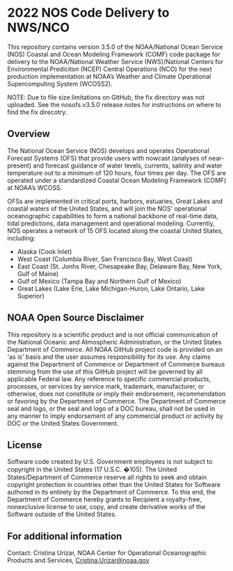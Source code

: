 # 2022 NOS Code Delivery to NWS/NCO

This repository contains version 3.5.0 of the NOAA/National Ocean Service (NOS) Coastal and Ocean Modeling Framework (COMF) code package for delivery to the NOAA/National Weather Service (NWS)/National Centers for Environmental Prediciton (NCEP) Central Operations (NCO) for the next production implementation at NOAA’s Weather and Climate Operational Supercomputing System (WCOSS2).

NOTE: Due to file size limitations on GitHub, the fix directory was not uploaded.  See the nosofs.v3.5.0 release notes for instructions on where to find the fix direcotry.

## Overview
The National Ocean Service (NOS) develops and operates Operational Forecast Systems (OFS) that provide users with nowcast (analyses of near-present) and forecast
guidance of water levels, currents, salinity and water temperature out to a minimum of 120 hours, four times per day. The OFS are operated under a standardized Coastal Ocean Modeling Framework (COMF) at NOAA’s WCOSS.

OFSs are implemented in critical ports, harbors, estuaries, Great Lakes and coastal waters of the United States, and will join the NOS' operational
oceanographic capabilities to form a national backbone of real-time data, tidal predictions, data management and operational modeling. Currently, NOS operates a
network of 15 OFS located along the coastal United States, including:
* Alaska (Cook Inlet)
* West Coast (Columbia River, San Francisco Bay, West Coast)
* East Coast (St. Jonhs River, Chesapeake Bay, Delaware Bay, New York, Gulf of Maine)
* Gulf of Mexico (Tampa Bay and Northern Gulf of Mexico)
* Great Lakes (Lake Erie, Lake Michigan-Huron, Lake Ontario, Lake Superior)

## NOAA Open Source Disclaimer
This repository is a scientific product and is not official communication of the National Oceanic and Atmospheric Administration, or the United States Department of
Commerce. All NOAA GitHub project code is provided on an 'as is' basis and the user assumes responsibility for its use. Any claims against the Department of Commerce
or Department of Commerce bureaus stemming from the use of this GitHub project will be governed by all applicable Federal law. Any reference to specific commercial
products, processes, or services by service mark, trademark, manufacturer, or otherwise, does not constitute or imply their endorsement, recommendation or favoring by
the Department of Commerce. The Department of Commerce seal and logo, or the seal and logo of a DOC bureau, shall not be used in any manner to imply endorsement of any
commercial product or activity by DOC or the United States Government.

## License
Software code created by U.S. Government employees is not subject to copyright in the United States (17 U.S.C. �105). The United States/Department of Commerce reserve
all rights to seek and obtain copyright protection in countries other than the United States for Software authored in its entirety by the Department of Commerce. To this
end, the Department of Commerce hereby grants to Recipient a royalty-free, nonexclusive license to use, copy, and create derivative works of the Software outside of the
United States.

## For additional information
Contact: Cristina Urizar, NOAA Center for Operational Oceanographic Products and Services, Cristina.Urizar@noaa.gov
